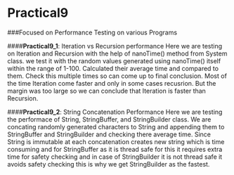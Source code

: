 # Practical9

###Focused on Performance Testing on various Programs

####**Practical9_1**: Iteration vs Recursion performance 
Here we are testing on Iteration and Recursion with the help of nanoTime() method from System class. we test it with the random values generated using nanoTime() itself within the range of 1-100. Calculated their average time and compared to them. Check this multiple times so can come up to final conclusion. Most of the time Iteration come faster and only in some cases recusrion. But the margin was too large so we can conclude that Iteration is faster than Recursion. 

####**Practical9_2**: String Concatenation Performance
Here we are testing the performace of String, StringBuffer, and StringBuilder class. We are concating randomly generated characters to String and appending them to StringBuffer and StringBuilder and checking there average time. Since String is immutable at each concatenation creates new string which is time consuming and for StringBuffer as it is thread safe for this it requires extra time for safety checking and in case of StringBuilder it is not thread safe it avoids safety checking this is why we get StringBuilder as the fastest.  


